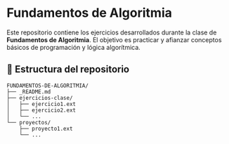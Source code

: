 # Fundamentos de Algoritmia

Este repositorio contiene los ejercicios desarrollados durante la clase de **Fundamentos de Algoritmia**. El objetivo es practicar y afianzar conceptos básicos de programación y lógica algorítmica.

## 📂 Estructura del repositorio

```text
FUNDAMENTOS-DE-ALGORITMIA/
├── _README.md
├── ejercicios-clase/
│   ├── ejercicio1.ext
│   ├── ejercicio2.ext
│   └── ...
└── proyectos/
    ├── proyecto1.ext
    └── ...
